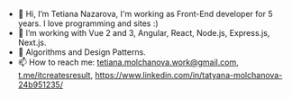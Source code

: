 - 👋 Hi, I’m Tetiana Nazarova, I'm working as Front-End developer for 5 years. I love programming and sites :)
- 👀 I’m working with Vue 2 and 3, Angular, React, Node.js, Express.js, Next.js.
- 🌱 Algorithms and Design Patterns.
- 📫 How to reach me: tetiana.molchanova.work@gmail.com, [t.me/itcreatesresult](https://t.me/itcreatesresult), https://www.linkedin.com/in/tatyana-molchanova-24b951235/
<!---
TatyanaMolchanova/TatyanaMolchanova is a ✨ special ✨ repository because its `README.md` (this file) appears on your GitHub profile.
You can click the Preview link to take a look at your changes.
--->
